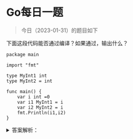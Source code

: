 # Go每日一题

> 今日（2023-01-31）的题目如下

下面这段代码能否通过编译？如果通过，输出什么？

```golang
package main

import "fmt"

type MyInt1 int
type MyInt2 = int

func main() {
	var i int =0
	var i1 MyInt1 = i 
	var i2 MyInt2 = i
	fmt.Println(i1,i2)
}
```

<details>
<summary>答案解析：</summary>
<div>

参考答案：编译不通过，cannot use i (type int) as type MyInt1 in assignment

参考解析：这道题考的是类型别名与类型定义的区别。

第 5 行代码是基于类型 int 创建了新类型 MyInt1，第 6 行代码是创建了 int 的类型别名 MyInt2，注意类型别名的定义时 = 。所以，第 10 行代码相当于是将 int 类型的变量赋值给 MyInt1 类型的变量，Go 是强类型语言，编译当然不通过；而 MyInt2 只是 int 的别名，本质上还是 int，可以赋值。

第 10 行代码的赋值可以使用强制类型转化 var i1 MyInt1 = MyInt1(i)。

### VSCode报异常

```golang
var i int
cannot use i (variable of type int) as MyInt1 value in variable declarationcompilerIncompatibleAssign
```



</div>
</details>
